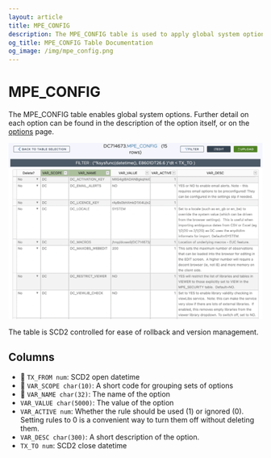 ```yaml
---
layout: article
title: MPE_CONFIG
description: The MPE_CONFIG table is used to apply global system options in DC
og_title: MPE_CONFIG Table Documentation
og_image: /img/mpe_config.png
---
```


# MPE_CONFIG

The MPE_CONFIG table enables global system options.  Further detail on each option can be found in the description of the option itself, or on the [options](/dcc-options) page.

![submits](/img/mpe_config.png)

The table is SCD2 controlled for ease of rollback and version management.

## Columns

 - 🔑 `TX_FROM num`: SCD2 open datetime
 - 🔑 `VAR_SCOPE char(10)`:  A short code for grouping sets of options
 - 🔑 `VAR_NAME char(32)`: The name of the option
 - `VAR_VALUE char(5000)`: The value of the option
 - `VAR_ACTIVE num`: Whether the rule should be used (1) or ignored (0).  Setting rules to 0 is a convenient way to turn them off without deleting them.
 - `VAR_DESC char(300)`: A short description of the option.
 - `TX_TO num`: SCD2 close datetime
